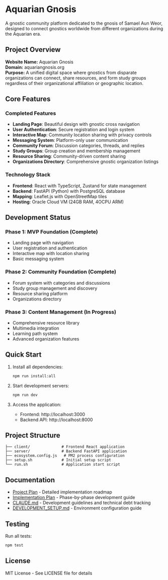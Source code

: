 # Aquarian Gnosis

A gnostic community platform dedicated to the gnosis of Samael Aun Weor, designed to connect gnostics worldwide from different organizations during the Aquarian era.

## Project Overview

**Website Name:** Aquarian Gnosis  
**Domain:** aquariangnosis.org  
**Purpose:** A unified digital space where gnostics from disparate organizations can connect, share resources, and form study groups regardless of their organizational affiliation or geographic location.

## Core Features

### Completed Features
- **Landing Page**: Beautiful design with gnostic cross navigation
- **User Authentication**: Secure registration and login system
- **Interactive Map**: Community location sharing with privacy controls
- **Messaging System**: Platform-only user communication
- **Community Forum**: Discussion categories, threads, and replies
- **Study Groups**: Group creation and membership management
- **Resource Sharing**: Community-driven content sharing
- **Organizations Directory**: Comprehensive gnostic organization listings

### Technology Stack
- **Frontend**: React with TypeScript, Zustand for state management
- **Backend**: FastAPI (Python) with PostgreSQL database
- **Mapping**: Leaflet.js with OpenStreetMap tiles
- **Hosting**: Oracle Cloud VM (24GB RAM, 4OCPU ARM)

## Development Status

### Phase 1: MVP Foundation (Complete)
- Landing page with navigation
- User registration and authentication
- Interactive map with location sharing
- Basic messaging system

### Phase 2: Community Foundation (Complete)
- Forum system with categories and discussions
- Study group management and discovery
- Resource sharing platform
- Organizations directory

### Phase 3: Content Management (In Progress)
- Comprehensive resource library
- Multimedia integration
- Learning path system
- Advanced organization features

## Quick Start

1. Install all dependencies:
   ```bash
   npm run install:all
   ```

2. Start development servers:
   ```bash
   npm run dev
   ```

3. Access the application:
   - Frontend: http://localhost:3000
   - Backend API: http://localhost:8000

## Project Structure

```
├── client/              # Frontend React application
├── server/              # Backend FastAPI application
├── ecosystem.config.js   # PM2 process configuration
├── setup.sh             # Initial setup script
└── run.sh               # Application start script
```

## Documentation

- [Project Plan](PROJECT_PLAN.md) - Detailed implementation roadmap
- [Implementation Plan](IMPLEMENTATION_PLAN.md) - Phase-by-phase development guide
- [CLAUDE.md](CLAUDE.md) - Development guidelines and technical debt tracking
- [DEVELOPMENT_SETUP.md](DEVELOPMENT_SETUP.md) - Environment configuration guide

## Testing

Run all tests:
```bash
npm test
```

## License

MIT License - See LICENSE file for details
